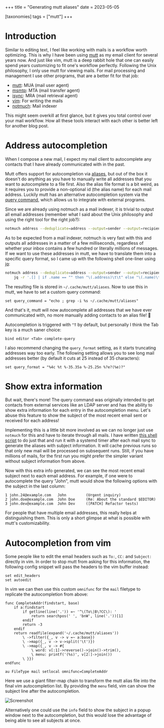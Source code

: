 +++
title = "Generating mutt aliases"
date = 2023-05-05

[taxonomies]
tags = ["mutt"]
+++

# Introduction

Similar to editing text, I feel like working with mails is a workflow worth optimizing. This is why I have been using [mutt](http://www.mutt.org/) as my email client for several years now.
And just like vim, mutt is a deep rabbit hole that one can easily spend years customizing to fit one's workflow perfectly.
Following the Unix philosophy, I only use mutt for viewing mails. For mail processing and management I use other programs, that are a better fit for that job:

- [mutt](http://www.mutt.org/): MUA (mail user agent)
- [msmtp](https://marlam.de/msmtp/): MTA (mail transfer agent)
- [isync](https://isync.sourceforge.io/): MRA (mail retrieval agent)
- [vim](https://www.vim.org/): For writing the mails
- [notmuch](https://notmuchmail.org/): Mail indexer

This might seem overkill at first glance, but it gives you total control over your mail workflow. How all these tools interact with each other is better left for another blog post.

# Address autocompletion

When I compose a new mail, I expect my mail client to autocomplete any contacts that I have already communicated with in the past.

Mutt offers support for autocompletion via [aliases](https://gitlab.com/muttmua/mutt/-/wikis/MuttGuide/Aliases), but out of the box it doesn't do anything as you have to manually write all addresses that you want to autocomplete to a file first.
Also the alias file format is a bit weird, as it requires you to provide a non-optional id (the alias name) for each mail address.
Luckily mutt has an alternative autocompletion system via the [query command](https://gitlab.com/muttmua/mutt/-/wikis/QueryCommand), which allows us to integrate with external programs.

Since we are already using notmuch as a mail indexer, it is trivial to output all email addresses (remember what I said about the Unix philosophy and using the right tool for the right job?):

```bash
notmuch address --deduplicate=address --output=sender --output=recipients '*'
```

As to be expected from a mail indexer, notmuch is very fast with this and outputs all addresses in a matter of a few milliseconds, regardless of whether your inbox contains a few hundred or literally millions of messages.
If we want to use these addresses in mutt, we have to translate them into a specific query format, so I came up with the following shell one-liner using [jq](https://stedolan.github.io/jq/):

```bash
notmuch address --deduplicate=address --output=sender --output=recipients --format=json '*' |
    jq -r '.[] | if .name == "" then "\(.address)\t\t" else "\(.name)\t<\(.address)>\t" end' > ~/.cache/mutt/aliases
```

The resulting file is stored in `~/.cache/mutt/aliases`.
Now to use this in mutt, we have to set a custom query command:

```
set query_command = "echo ; grep -i %s ~/.cache/mutt/aliases"
```

And that's it, mutt will now autocomplete all addresses that we have ever communicated with, no more manually adding contacts to an alias file! 🥳

Autocompletion is triggered with `^T` by default, but personally I think the Tab key is a much saner choice:
```
bind editor <Tab> complete-query
```

I also recommend changing the `query_format` setting, as it starts truncating addresses way too early. The following setting allows you to see long mail addresses better (by default it cuts at 25 instead of 35 characters):
```
set query_format = "%4c %t %-35.35a %-25.25n %?e?(%e)?"
```

# Show extra information

But wait, there's more! The query command was originally intended to get contacts from external services like an LDAP server and has the ability to show extra information for each entry in the autocompletion menu.
Let's abuse this feature to show the subject of the most recent email sent or received for each address!

Implementing this is a little bit more involved as we can no longer just use `notmuch` for this and have to iterate through all mails.
I have written [this shell script](https://github.com/vimpostor/dotfiles/blob/master/scripts/aliases-gen.sh) to do just that and run it with a systemd timer after each mail sync to generate the aliases with subject information.
It will cache previous runs so that only new mail will be processed on subsequent runs. Still, if you have millions of mails, for the first run you might prefer the simpler variant without subject information from above.

Now with this extra info generated, we can see the most recent email subject next to each email address.
For example, if one were to autocomplete the query "John", mutt would show the following options with the subject in the last column:

```
1 john.24@example.com   John         (Urgent inquiry)
2 john.doe@example.com  John Doe     (Re: About the standard $EDITOR)
3 john.dev@example.com  John Dev     ([PATCH] Refactor tests)
```

For people that have multiple email addresses, this really helps at distinguishing them.
This is only a short glimpse at what is possible with mutt's customizability.

# Autocompletion from vim

Some people like to edit the email headers such as `To:`, `CC:` and `Subject:` directly in vim.
In order to stop mutt from asking for this information, the following config snippet will pass the headers to the vim buffer instead:

```
set edit_headers
set autoedit
```

In vim we can then use this custom `omnifunc` for the `mail` filetype to replicate the autocompletion from above:

```vim
func CompleteAddr(findstart, base)
	if a:findstart
		if getline(line('.')) =~ '^\(To\|B\?CC\): '
			return searchpos(' ', 'bnW', line('.'))[1]
		endif
		return -3
	endif
	return readfile(expand('~/.cache/mutt/aliases'))
		\ ->filter({_, v -> v =~ a:base})
		\ ->map({_, v -> v->split('\t')})
		\ ->map({_, v -> #{
		    \ word: v[:1]->reverse()->join()->trim(),
		    \ menu: printf('(%s)', v[2:]->join())
		\ }})
endfunc

au FileType mail setlocal omnifunc=CompleteAddr
```

Here we use a giant filter-map chain to transform the mutt alias file into the final vim autocompletion list. By providing the `menu` field, vim can show the subject line after the autocompletion.

![Screenshot](https://user-images.githubusercontent.com/21310755/236573792-778c4323-fac2-4e33-8faa-637e25a68232.png)

Alternatively one could use the `info` field to show the subject in a popup window next to the autocompletion, but this would lose the advantage of being able to see all subjects at once.
